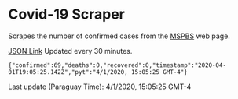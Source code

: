 # Covid-19 Scraper

Scrapes the number of confirmed cases from the [MSPBS](https://www.mspbs.gov.py/covid-19.php) web page.

[JSON Link](https://jmayalag.github.io/covid19-scrape/cases.json)
Updated every 30 minutes.
```
{"confirmed":69,"deaths":0,"recovered":0,"timestamp":"2020-04-01T19:05:25.142Z","pyt":"4/1/2020, 15:05:25 GMT-4"}
```
Last update (Paraguay Time): 4/1/2020, 15:05:25 GMT-4